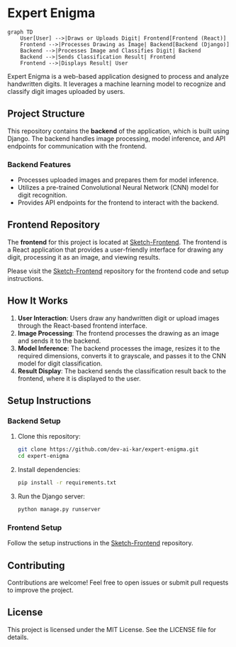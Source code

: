 # Expert Enigma


```mermaid
graph TD
    User[User] -->|Draws or Uploads Digit| Frontend[Frontend (React)]
    Frontend -->|Processes Drawing as Image| Backend[Backend (Django)]
    Backend -->|Processes Image and Classifies Digit| Backend
    Backend -->|Sends Classification Result| Frontend
    Frontend -->|Displays Result| User
```

Expert Enigma is a web-based application designed to process and analyze handwritten digits. It leverages a machine learning model to recognize and classify digit images uploaded by users.

## Project Structure

This repository contains the **backend** of the application, which is built using Django. The backend handles image processing, model inference, and API endpoints for communication with the frontend.

### Backend Features
- Processes uploaded images and prepares them for model inference.
- Utilizes a pre-trained Convolutional Neural Network (CNN) model for digit recognition.
- Provides API endpoints for the frontend to interact with the backend.

## Frontend Repository

The **frontend** for this project is located at [Sketch-Frontend](https://github.com/dev-ai-kar/Sketch-Frontend). The frontend is a React application that provides a user-friendly interface for drawing any digit, processing it as an image, and viewing results.

Please visit the [Sketch-Frontend](https://github.com/dev-ai-kar/Sketch-Frontend) repository for the frontend code and setup instructions.

## How It Works

1. **User Interaction**: Users draw any handwritten digit or upload images through the React-based frontend interface.
2. **Image Processing**: The frontend processes the drawing as an image and sends it to the backend.
3. **Model Inference**: The backend processes the image, resizes it to the required dimensions, converts it to grayscale, and passes it to the CNN model for digit classification.
4. **Result Display**: The backend sends the classification result back to the frontend, where it is displayed to the user.

## Setup Instructions

### Backend Setup
1. Clone this repository:
   ```bash
   git clone https://github.com/dev-ai-kar/expert-enigma.git
   cd expert-enigma
   ```
2. Install dependencies:
   ```bash
   pip install -r requirements.txt
   ```
3. Run the Django server:
   ```bash
   python manage.py runserver
   ```

### Frontend Setup
Follow the setup instructions in the [Sketch-Frontend](https://github.com/dev-ai-kar/Sketch-Frontend) repository.

## Contributing

Contributions are welcome! Feel free to open issues or submit pull requests to improve the project.

## License

This project is licensed under the MIT License. See the LICENSE file for details.
